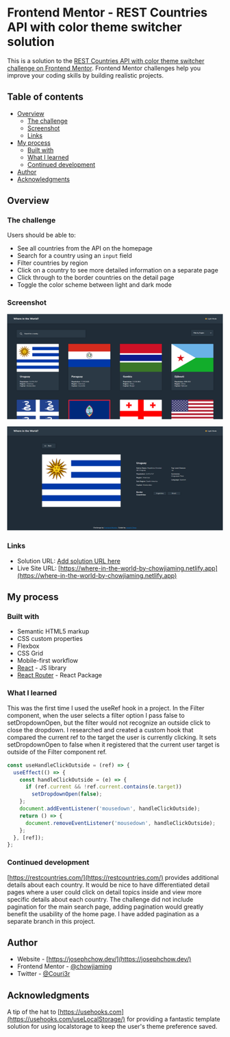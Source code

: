 # Frontend Mentor - REST Countries API with color theme switcher solution

This is a solution to the [REST Countries API with color theme switcher challenge on Frontend Mentor](https://www.frontendmentor.io/challenges/rest-countries-api-with-color-theme-switcher-5cacc469fec04111f7b848ca). Frontend Mentor challenges help you improve your coding skills by building realistic projects.

## Table of contents

- [Overview](#overview)
  - [The challenge](#the-challenge)
  - [Screenshot](#screenshot)
  - [Links](#links)
- [My process](#my-process)
  - [Built with](#built-with)
  - [What I learned](#what-i-learned)
  - [Continued development](#continued-development)
- [Author](#author)
- [Acknowledgments](#acknowledgments)

## Overview

### The challenge

Users should be able to:

- See all countries from the API on the homepage
- Search for a country using an `input` field
- Filter countries by region
- Click on a country to see more detailed information on a separate page
- Click through to the border countries on the detail page
- Toggle the color scheme between light and dark mode

### Screenshot

![](./public/images/home-screenshot.png)

![](./public/images/detail-screenshot.png)

### Links

- Solution URL: [Add solution URL here](https://your-solution-url.com)
- Live Site URL: [https://where-in-the-world-by-chowjiaming.netlify.app](https://where-in-the-world-by-chowjiaming.netlify.app)

## My process

### Built with

- Semantic HTML5 markup
- CSS custom properties
- Flexbox
- CSS Grid
- Mobile-first workflow
- [React](https://reactjs.org/) - JS library
- [React Router](https://reactrouter.com/) - React Package

### What I learned

This was the first time I used the useRef hook in a project. In the Filter component, when the user selects a filter option I pass false to setDropdownOpen, but the filter would not recognize an outside click to close the dropdown. I researched and created a custom hook that compared the current ref to the target the user is currently clicking. It sets setDropdownOpen to false when it registered that the current user target is outside of the Filter component ref.

```js
const useHandleClickOutside = (ref) => {
  useEffect(() => {
    const handleClickOutside = (e) => {
      if (ref.current && !ref.current.contains(e.target))
        setDropdownOpen(false);
    };
    document.addEventListener('mousedown', handleClickOutside);
    return () => {
      document.removeEventListener('mousedown', handleClickOutside);
    };
  }, [ref]);
};
```

### Continued development

[https://restcountries.com/](https://restcountries.com/) provides additional details about each country. It would be nice to have differentiated detail pages where a user could click on detail topics inside and view more specific details about each country. The challenge did not include pagination for the main search page, adding pagination would greatly benefit the usability of the home page. I have added pagination as a separate branch in this project.

## Author

- Website - [https://josephchow.dev/](https://josephchow.dev/)
- Frontend Mentor - [@chowjiaming](https://www.frontendmentor.io/profile/chowjiaming)
- Twitter - [@Couri3r](https://twitter.com/Couri3r)

## Acknowledgments

A tip of the hat to [https://usehooks.com](https://usehooks.com/useLocalStorage/) for providing a fantastic template solution for using localstorage to keep the user's theme preference saved.
